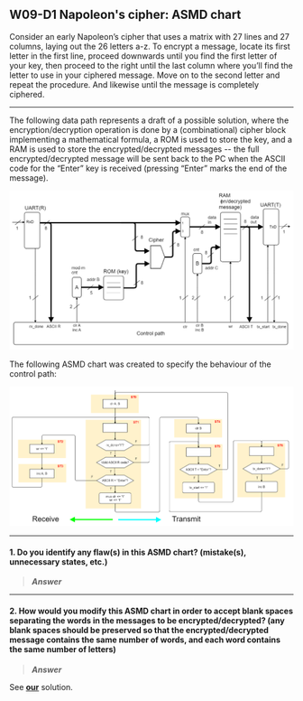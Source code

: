 ## W09-D1 Napoleon's cipher: ASMD chart

Consider an early Napoleon’s cipher that uses a matrix with 27 lines and 27 columns, laying out the 26 letters a-z. To encrypt a message, locate its first letter in the first line, proceed downwards until you find the first letter of your key, then proceed to the right until the last column where you’ll find the letter to use in your ciphered message. Move on to the second letter and repeat the procedure. And likewise until the message is completely ciphered. 

-----

The following data path represents a draft of a possible solution, where the encryption/decryption operation is done by a (combinational) cipher block implementing a mathematical formula, a ROM is used to store the key, and a RAM is used to store the encrypted/decrypted messages -- the full encrypted/decrypted message will be sent back to the PC when the ASCII code for the “Enter” key is received (pressing “Enter” marks the end of the message).

<img src="/Resources/images/w8d1.png" alt="drawing" width="900"/>

The following ASMD chart was created to specify the behaviour of the control path:

<img src="/Resources/images/w9d1.png" alt="drawing" width="900"/>

------

#### 1. Do you identify any flaw(s) in this ASMD chart? (mistake(s), unnecessary states, etc.)

>***Answer***


-----

#### 2. How would you modify this ASMD chart in order to accept blank spaces separating the words in the messages to be encrypted/decrypted? (any blank spaces should be preserved so that the encrypted/decrypted message contains the same number of words, and each word contains the same number of letters)

>***Answer***

See [**our**](https://github.com/deivyka/SHC4300/tree/master/CCW2_Napoleon_Cipher/Napoleon_Cipher_FSMD_implementation/Source/fsm3.vhd) solution.
